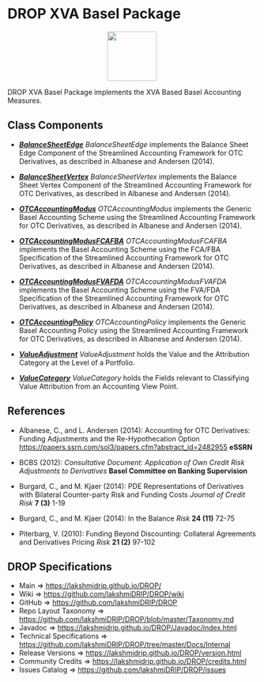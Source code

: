 # DROP XVA Basel Package

<p align="center"><img src="https://github.com/lakshmiDRIP/DROP/blob/master/DRIP_Logo.gif?raw=true" width="100"></p>

DROP XVA Basel Package implements the XVA Based Basel Accounting Measures.


## Class Components

 * [***BalanceSheetEdge***](https://github.com/lakshmiDRIP/DROP/tree/master/src/main/java/org/drip/xva/basel/BalanceSheetEdge.java)
 <i>BalanceSheetEdge</i> implements the Balance Sheet Edge Component of the Streamlined Accounting Framework
 for OTC Derivatives, as described in Albanese and Andersen (2014).

 * [***BalanceSheetVertex***](https://github.com/lakshmiDRIP/DROP/tree/master/src/main/java/org/drip/xva/basel/BalanceSheetVertex.java)
 <i>BalanceSheetVertex</i> implements the Balance Sheet Vertex Component of the Streamlined Accounting
 Framework for OTC Derivatives, as described in Albanese and Andersen (2014).

 * [***OTCAccountingModus***](https://github.com/lakshmiDRIP/DROP/tree/master/src/main/java/org/drip/xva/basel/OTCAccountingModus.java)
 <i>OTCAccountingModus</i> implements the Generic Basel Accounting Scheme using the Streamlined Accounting
 Framework for OTC Derivatives, as described in Albanese and Andersen (2014).

 * [***OTCAccountingModusFCAFBA***](https://github.com/lakshmiDRIP/DROP/tree/master/src/main/java/org/drip/xva/basel/OTCAccountingModusFCAFBA.java)
 <i>OTCAccountingModusFCAFBA</i> implements the Basel Accounting Scheme using the FCA/FBA Specification of
 the Streamlined Accounting Framework for OTC Derivatives, as described in Albanese and Andersen (2014).

 * [***OTCAccountingModusFVAFDA***](https://github.com/lakshmiDRIP/DROP/tree/master/src/main/java/org/drip/xva/basel/OTCAccountingModusFVAFDA.java)
 <i>OTCAccountingModusFVAFDA</i> implements the Basel Accounting Scheme using the FVA/FDA Specification of
 the Streamlined Accounting Framework for OTC Derivatives, as described in Albanese and Andersen (2014).

 * [***OTCAccountingPolicy***](https://github.com/lakshmiDRIP/DROP/tree/master/src/main/java/org/drip/xva/basel/OTCAccountingPolicy.java)
 <i>OTCAccountingPolicy</i> implements the Generic Basel Accounting Policy using the Streamlined Accounting
 Framework for OTC Derivatives, as described in Albanese and Andersen (2014).

 * [***ValueAdjustment***](https://github.com/lakshmiDRIP/DROP/tree/master/src/main/java/org/drip/xva/basel/ValueAdjustment.java)
 <i>ValueAdjustment</i> holds the Value and the Attribution Category at the Level of a Portfolio.

 * [***ValueCategory***](https://github.com/lakshmiDRIP/DROP/tree/master/src/main/java/org/drip/xva/basel/ValueCategory.java)
 <i>ValueCategory</i> holds the Fields relevant to Classifying Value Attribution from an Accounting View
 Point.


## References

 * Albanese, C., and L. Andersen (2014): Accounting for OTC Derivatives: Funding Adjustments and the
 	Re-Hypothecation Option https://papers.ssrn.com/sol3/papers.cfm?abstract_id=2482955 <b>eSSRN</b>

 * BCBS (2012): <i>Consultative Document: Application of Own Credit Risk Adjustments to Derivatives</i>
 	<b>Basel Committee on Banking Supervision</b>

 * Burgard, C., and M. Kjaer (2014): PDE Representations of Derivatives with Bilateral Counter-party Risk and
 	Funding Costs <i>Journal of Credit Risk</i> <b>7 (3)</b> 1-19

 * Burgard, C., and M. Kjaer (2014): In the Balance <i>Risk</i> <b>24 (11)</b> 72-75

 * Piterbarg, V. (2010): Funding Beyond Discounting: Collateral Agreements and Derivatives Pricing
 	<i>Risk</i> <b>21 (2)</b> 97-102


## DROP Specifications

 * Main                     => https://lakshmidrip.github.io/DROP/
 * Wiki                     => https://github.com/lakshmiDRIP/DROP/wiki
 * GitHub                   => https://github.com/lakshmiDRIP/DROP
 * Repo Layout Taxonomy     => https://github.com/lakshmiDRIP/DROP/blob/master/Taxonomy.md
 * Javadoc                  => https://lakshmidrip.github.io/DROP/Javadoc/index.html
 * Technical Specifications => https://github.com/lakshmiDRIP/DROP/tree/master/Docs/Internal
 * Release Versions         => https://lakshmidrip.github.io/DROP/version.html
 * Community Credits        => https://lakshmidrip.github.io/DROP/credits.html
 * Issues Catalog           => https://github.com/lakshmiDRIP/DROP/issues
